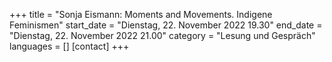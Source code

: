 +++
title = "Sonja Eismann: Moments and Movements. Indigene Feminismen"
start_date = "Dienstag, 22. November 2022 19.30"
end_date = "Dienstag, 22. November 2022 21.00"
category = "Lesung und Gespräch"
languages = []
[contact]
+++